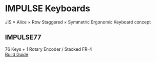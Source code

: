 # IMPULSE Keyboards
JIS × Alice × Row Staggered × Symmetric Ergonomic Keyboard concept  

## IMPULSE77
76 Keys + 1 Rotary Encoder / Stacked FR-4  
[Build Guide](docs/impulse77/beta.md)

